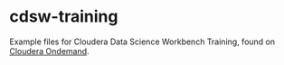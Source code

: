 # cdsw-training

Example files for Cloudera Data Science Workbench Training, found on [Cloudera Ondemand](https://ondemand.cloudera.com/).
